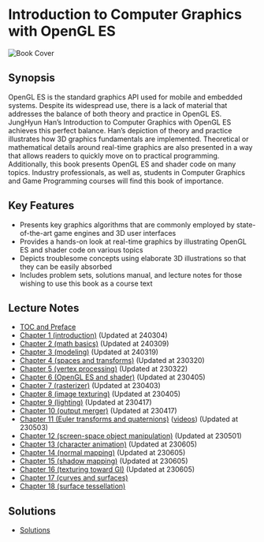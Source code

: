 # Introduction to Computer Graphics with OpenGL ES

![Book Cover](http://media.korea.ac.kr/books/covers/2/eng.jpg)

## Synopsis

OpenGL ES is the standard graphics API used for mobile and embedded systems. Despite its widespread use, there is a lack of material that addresses the balance of both theory and practice in OpenGL ES. JungHyun Han’s Introduction to Computer Graphics with OpenGL ES achieves this perfect balance. Han’s depiction of theory and practice illustrates how 3D graphics fundamentals are implemented. Theoretical or mathematical details around real-time graphics are also presented in a way that allows readers to quickly move on to practical programming. Additionally, this book presents OpenGL ES and shader code on many topics. Industry professionals, as well as, students in Computer Graphics and Game Programming courses will find this book of importance. 

## Key Features

- Presents key graphics algorithms that are commonly employed by state-of-the-art game engines and 3D user interfaces
- Provides a hands-on look at real-time graphics by illustrating OpenGL ES and shader code on various topics
- Depicts troublesome concepts using elaborate 3D illustrations so that they can be easily absorbed
- Includes problem sets, solutions manual, and lecture notes for those wishing to use this book as a course text

## Lecture Notes
- [TOC and Preface](http://media.korea.ac.kr/books/notes/2/TOC%20and%20preface.pdf)
- [Chapter 1 (introduction)](https://docs.google.com/presentation/d/1pXrzl1b4r0V5BGi8d2BqD7Oj3VKwsq4Y/edit?usp=sharing&ouid=102800129687253855450&rtpof=true&sd=true) (Updated at 240304)
- [Chapter 2 (math basics)](https://docs.google.com/presentation/d/1NCTjQTpCIJjy2inKAjttAjdomYRWmpdK/edit?usp=sharing&ouid=102800129687253855450&rtpof=true&sd=true) (Updated at 240309) 
- [Chapter 3 (modeling)](https://docs.google.com/presentation/d/1BpEyebSPz4tZiX9gjNGf16CcF4ZdFXfr/edit?usp=sharing&ouid=102800129687253855450&rtpof=true&sd=true) (Updated at 240319)
- [Chapter 4 (spaces and transforms)](https://drive.google.com/uc?id=16PLiIrnDrRC0AWFLUmbCPvb0VEF4Y8R8&authuser=3&export=download) (Updated at 230320)
- [Chapter 5 (vertex processing)](https://drive.google.com/uc?id=1Br2DomCRjtYuU5H3JY5b2Xlfs5-ll1K0&authuser=3&export=download) (Updated at 230322)
- [Chapter 6 (OpenGL ES and shader)](https://drive.google.com/uc?id=1NRgfPw9gewSbyd6e7xHwPJOBz5xdBqQ3&authuser=3&export=download) (Updated at 230405)
- [Chapter 7 (rasterizer)](https://drive.google.com/uc?id=1uyj5mC4OT8-Ng_6Ka5wyu3z0tztwgzaS&authuser=3&export=download) (Updated at 230403)
- [Chapter 8 (image texturing)](https://drive.google.com/uc?id=193PH8-SMyXbC_FFtyefNBXGDjJvxaSvi&authuser=3&export=download) (Updated at 230405)
- [Chapter 9 (lighting)](https://drive.google.com/uc?id=1zBOe9t7mkTfKXVcBMwuGpG6CZz7gzo0Z&authuser=3&export=download) (Updated at 230417)
- [Chapter 10 (output merger)](https://drive.google.com/uc?id=1RTynaDWxRvMNQerJ5rzwf7wRe3-E30OH&authuser=3&export=download) (Updated at 230417)
- [Chapter 11 (Euler transforms and quaternions)](https://drive.google.com/uc?id=1B3anaS90UiQz4Zb_7tzB1Yl-hczxyVI4&authuser=3&export=download) ([videos](http://media.korea.ac.kr/books/notes/3/videos.zip)) (Updated at 230503)
- [Chapter 12 (screen-space object manipulation)](https://drive.google.com/uc?id=1BFAXZlP6YXhDym2MmvZ7ylv1xGOYKLfH&authuser=3&export=download) (Updated at 230501)
- [Chapter 13 (character animation)](https://drive.google.com/uc?id=1tqKC5XUIsCfmTdlO4ZWsfqgEuAwx6WJA&authuser=3&export=download) (Updated at 230605)
- [Chapter 14 (normal mapping)](https://drive.google.com/uc?id=1anC1goSkQ5pGf3oZ16meNjKUCLtSJu1g&authuser=3&export=download) (Updated at 230605)
- [Chapter 15 (shadow mapping)](https://drive.google.com/uc?id=1Lj3PG7oWvzjC-_Orhp5fyJzL4w4BvM7x&authuser=3&export=download) (Updated at 230605)
- [Chapter 16 (texturing toward GI)](https://drive.google.com/uc?id=14vRYVIihVXVLIzc7z9A394sEIC2Ag7_-&authuser=3&export=download) (Updated at 230605)
- [Chapter 17 (curves and surfaces)](https://drive.google.com/uc?id=1Ctfo6fVMKr3yZWsSyuNP5lwWEtS-Fy43&authuser=3&export=download) 
- [Chapter 18 (surface tessellation)](http://media.korea.ac.kr/books/notes/2/chapter%2018%20(surface%20tessellation).ppt)

## Solutions
- [Solutions](http://media.korea.ac.kr/books/solutions.pdf)
